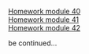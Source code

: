 [Homework module 40](https://ruslan-lion.github.io/homework-React/HW-module-40/)<br>
[Homework module 41](https://ruslan-lion.github.io/homework-React/HW-module-41/)<br>
[Homework module 42](https://ruslan-lion.github.io/homework-React/HW-module-42/)<br>

be continued...
